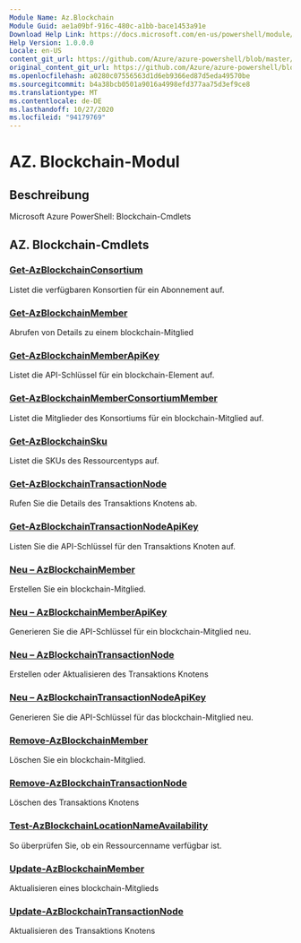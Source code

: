 ```yaml
---
Module Name: Az.Blockchain
Module Guid: ae1a09bf-916c-480c-a1bb-bace1453a91e
Download Help Link: https://docs.microsoft.com/en-us/powershell/module/az.blockchain
Help Version: 1.0.0.0
Locale: en-US
content_git_url: https://github.com/Azure/azure-powershell/blob/master/src/Blockchain/help/Az.Blockchain.md
original_content_git_url: https://github.com/Azure/azure-powershell/blob/master/src/Blockchain/help/Az.Blockchain.md
ms.openlocfilehash: a0280c07556563d1d6eb9366ed87d5eda49570be
ms.sourcegitcommit: b4a38bcb0501a9016a4998efd377aa75d3ef9ce8
ms.translationtype: MT
ms.contentlocale: de-DE
ms.lasthandoff: 10/27/2020
ms.locfileid: "94179769"
---
```

# AZ. Blockchain-Modul
## Beschreibung
Microsoft Azure PowerShell: Blockchain-Cmdlets

## AZ. Blockchain-Cmdlets
### [Get-AzBlockchainConsortium](Get-AzBlockchainConsortium.md)
Listet die verfügbaren Konsortien für ein Abonnement auf.

### [Get-AzBlockchainMember](Get-AzBlockchainMember.md)
Abrufen von Details zu einem blockchain-Mitglied

### [Get-AzBlockchainMemberApiKey](Get-AzBlockchainMemberApiKey.md)
Listet die API-Schlüssel für ein blockchain-Element auf.

### [Get-AzBlockchainMemberConsortiumMember](Get-AzBlockchainMemberConsortiumMember.md)
Listet die Mitglieder des Konsortiums für ein blockchain-Mitglied auf.

### [Get-AzBlockchainSku](Get-AzBlockchainSku.md)
Listet die SKUs des Ressourcentyps auf.

### [Get-AzBlockchainTransactionNode](Get-AzBlockchainTransactionNode.md)
Rufen Sie die Details des Transaktions Knotens ab.

### [Get-AzBlockchainTransactionNodeApiKey](Get-AzBlockchainTransactionNodeApiKey.md)
Listen Sie die API-Schlüssel für den Transaktions Knoten auf.

### [Neu – AzBlockchainMember](New-AzBlockchainMember.md)
Erstellen Sie ein blockchain-Mitglied.

### [Neu – AzBlockchainMemberApiKey](New-AzBlockchainMemberApiKey.md)
Generieren Sie die API-Schlüssel für ein blockchain-Mitglied neu.

### [Neu – AzBlockchainTransactionNode](New-AzBlockchainTransactionNode.md)
Erstellen oder Aktualisieren des Transaktions Knotens

### [Neu – AzBlockchainTransactionNodeApiKey](New-AzBlockchainTransactionNodeApiKey.md)
Generieren Sie die API-Schlüssel für das blockchain-Mitglied neu.

### [Remove-AzBlockchainMember](Remove-AzBlockchainMember.md)
Löschen Sie ein blockchain-Mitglied.

### [Remove-AzBlockchainTransactionNode](Remove-AzBlockchainTransactionNode.md)
Löschen des Transaktions Knotens

### [Test-AzBlockchainLocationNameAvailability](Test-AzBlockchainLocationNameAvailability.md)
So überprüfen Sie, ob ein Ressourcenname verfügbar ist.

### [Update-AzBlockchainMember](Update-AzBlockchainMember.md)
Aktualisieren eines blockchain-Mitglieds

### [Update-AzBlockchainTransactionNode](Update-AzBlockchainTransactionNode.md)
Aktualisieren des Transaktions Knotens

